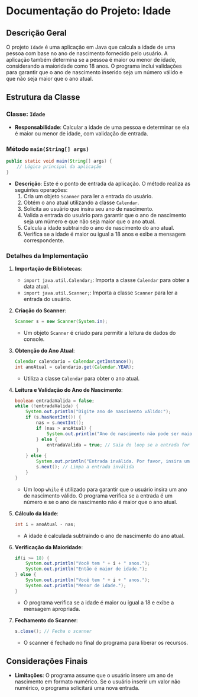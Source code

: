 # Documentação do Projeto: Idade

## Descrição Geral

O projeto `Idade` é uma aplicação em Java que calcula a idade de uma pessoa com base no ano de nascimento fornecido pelo usuário. A aplicação também determina se a pessoa é maior ou menor de idade, considerando a maioridade como 18 anos. O programa inclui validações para garantir que o ano de nascimento inserido seja um número válido e que não seja maior que o ano atual.

## Estrutura da Classe

### Classe: `Idade`

- **Responsabilidade**: Calcular a idade de uma pessoa e determinar se ela é maior ou menor de idade, com validação de entrada.

### Método `main(String[] args)`

```java
public static void main(String[] args) {
    // Lógica principal da aplicação
}
```

- **Descrição**: Este é o ponto de entrada da aplicação. O método realiza as seguintes operações:
  1. Cria um objeto `Scanner` para ler a entrada do usuário.
  2. Obtém o ano atual utilizando a classe `Calendar`.
  3. Solicita ao usuário que insira seu ano de nascimento.
  4. Valida a entrada do usuário para garantir que o ano de nascimento seja um número e que não seja maior que o ano atual.
  5. Calcula a idade subtraindo o ano de nascimento do ano atual.
  6. Verifica se a idade é maior ou igual a 18 anos e exibe a mensagem correspondente.

### Detalhes da Implementação

1. **Importação de Bibliotecas**:
   - `import java.util.Calendar;`: Importa a classe `Calendar` para obter a data atual.
   - `import java.util.Scanner;`: Importa a classe `Scanner` para ler a entrada do usuário.

2. **Criação do Scanner**:
   ```java
   Scanner s = new Scanner(System.in);
   ```
   - Um objeto `Scanner` é criado para permitir a leitura de dados do console.

3. **Obtenção do Ano Atual**:
   ```java
   Calendar calendario = Calendar.getInstance();
   int anoAtual = calendario.get(Calendar.YEAR);
   ```
   - Utiliza a classe `Calendar` para obter o ano atual.

4. **Leitura e Validação do Ano de Nascimento**:
   ```java
   boolean entradaValida = false;
   while (!entradaValida) {
       System.out.println("Digite ano de nascimento válido:");
       if (s.hasNextInt()) {
           nas = s.nextInt();
           if (nas > anoAtual) {
               System.out.println("Ano de nascimento não pode ser maior que o ano atual (" + anoAtual + "). Tente novamente.");
           } else {
               entradaValida = true; // Saia do loop se a entrada for válida
           }
       } else {
           System.out.println("Entrada inválida. Por favor, insira um número.");
           s.next(); // Limpa a entrada inválida
       }
   }
   ```
   - Um loop `while` é utilizado para garantir que o usuário insira um ano de nascimento válido. O programa verifica se a entrada é um número e se o ano de nascimento não é maior que o ano atual.

5. **Cálculo da Idade**:
   ```java
   int i = anoAtual - nas;
   ```
   - A idade é calculada subtraindo o ano de nascimento do ano atual.

6. **Verificação da Maioridade**:
   ```java
   if(i >= 18) {
       System.out.println("Você tem " + i + " anos.");
       System.out.println("Então é maior de idade.");
   } else {
       System.out.println("Você tem " + i + " anos.");
       System.out.println("Menor de idade.");
   }
   ```
   - O programa verifica se a idade é maior ou igual a 18 e exibe a mensagem apropriada.

7. **Fechamento do Scanner**:
   ```java
   s.close(); // Fecha o scanner
   ```
   - O scanner é fechado no final do programa para liberar os recursos.

## Considerações Finais

- **Limitações**: O programa assume que o usuário insere um ano de nascimento em formato numérico. Se o usuário inserir um valor não numérico, o programa solicitará uma nova entrada.

